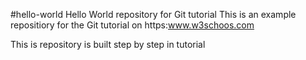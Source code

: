 #hello-world
Hello World repository for Git tutorial
This is an example repositiory for the Git tutorial on https:www.w3schoos.com


This is repository is built step by step in tutorial